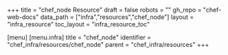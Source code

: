 +++
title = "chef_node Resource"
draft = false
robots = ""
gh_repo = "chef-web-docs"
data_path = ["infra","resources","chef_node"]
layout = "infra_resource"
toc_layout = "infra_resource_toc"

[menu]
  [menu.infra]
    title = "chef_node"
    identifier = "chef_infra/resources/chef_node"
    parent = "chef_infra/resources"
+++

<!-- The contents of this page are automatically generated from the chef_node.yaml file in the data/infra/resources directory. -->
<!-- To suggest a change, edit the https://github.com/chef/chef/blob/main/lib/chef/resource/chef_node.rb file and submit a pull request to the https://github.com/chef/chef repository. -->
<!-- markdownlint-disable-file -->
